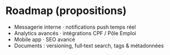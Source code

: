 # Roadmap (propositions)

- Messagerie interne · notifications push temps réel
- Analytics avancés · intégrations CPF / Pôle Emploi
- Mobile app · SEO avancé
- Documents : versioning, full‑text search, tags & métadonnées